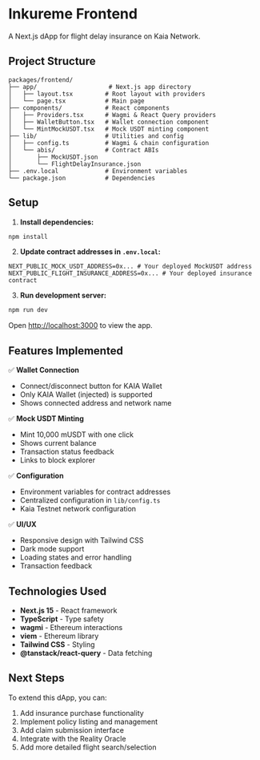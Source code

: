 # Inkureme Frontend

A Next.js dApp for flight delay insurance on Kaia Network.

## Project Structure

```
packages/frontend/
├── app/                    # Next.js app directory
│   ├── layout.tsx         # Root layout with providers
│   └── page.tsx           # Main page
├── components/            # React components
│   ├── Providers.tsx      # Wagmi & React Query providers
│   ├── WalletButton.tsx   # Wallet connection component
│   └── MintMockUSDT.tsx   # Mock USDT minting component
├── lib/                   # Utilities and config
│   ├── config.ts          # Wagmi & chain configuration
│   └── abis/              # Contract ABIs
│       ├── MockUSDT.json
│       └── FlightDelayInsurance.json
├── .env.local             # Environment variables
└── package.json           # Dependencies

```

## Setup

1. **Install dependencies:**
```bash
npm install
```

2. **Update contract addresses in `.env.local`:**
```env
NEXT_PUBLIC_MOCK_USDT_ADDRESS=0x... # Your deployed MockUSDT address
NEXT_PUBLIC_FLIGHT_INSURANCE_ADDRESS=0x... # Your deployed insurance contract
```

3. **Run development server:**
```bash
npm run dev
```

Open [http://localhost:3000](http://localhost:3000) to view the app.

## Features Implemented

✅ **Wallet Connection**
- Connect/disconnect button for KAIA Wallet
- Only KAIA Wallet (injected) is supported
- Shows connected address and network name

✅ **Mock USDT Minting**
- Mint 10,000 mUSDT with one click
- Shows current balance
- Transaction status feedback
- Links to block explorer

✅ **Configuration**
- Environment variables for contract addresses
- Centralized configuration in `lib/config.ts`
- Kaia Testnet network configuration

✅ **UI/UX**
- Responsive design with Tailwind CSS
- Dark mode support
- Loading states and error handling
- Transaction feedback

## Technologies Used

- **Next.js 15** - React framework
- **TypeScript** - Type safety
- **wagmi** - Ethereum interactions
- **viem** - Ethereum library
- **Tailwind CSS** - Styling
- **@tanstack/react-query** - Data fetching

## Next Steps

To extend this dApp, you can:
1. Add insurance purchase functionality
2. Implement policy listing and management
3. Add claim submission interface
4. Integrate with the Reality Oracle
5. Add more detailed flight search/selection
